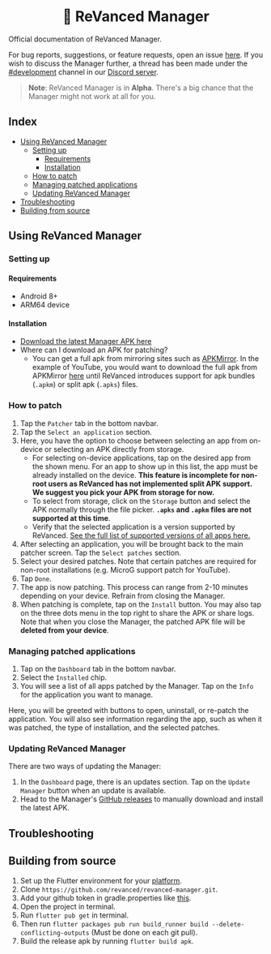 
<h1 align="center">
   💊 ReVanced Manager
</h1>

Official documentation of ReVanced Manager.

For bug reports, suggestions, or feature requests, open an issue [here](https://github.com/revanced/revanced-manager/issues/new/choose). If you wish to discuss the Manager further, a thread has been made under the [#development](https://discord.com/channels/952946952348270622/1002922226443632761) channel in our [Discord server](https://revanced.app/discord).

>**Note**: ReVanced Manager is in **Alpha**. There's a big chance that the Manager might not work at all for you. 
>
## Index
* [Using ReVanced Manager](https://wip.com)
   * [Setting up](https://wip.com)
       * [Requirements](https://wip.com)
       * [Installation](https://wip.com)
   * [How to patch](https://wip.com)
   * [Managing patched applications](https://wip.com)
   * [Updating ReVanced Manager](https://wip.com)
* [Troubleshooting](https://wip.com)
* [Building from source](https://wip.com)


## Using ReVanced Manager
### Setting up
#### Requirements
- Android 8+
- ARM64 device

#### Installation
- [Download the latest Manager APK here](https://github.com/revanced/revanced-manager/releases/latest)
- Where can I download an APK for patching?
    - You can get a full apk from mirroring sites such as [APKMirror](https://apkmirror.com). In the example of YouTube, you would want to download the full apk from APKMirror [here](https://www.apkmirror.com/apk/google-inc/youtube/youtube-17-41-37-release/youtube-17-41-37-2-android-apk-download/) until ReVanced introduces support for apk bundles (`.apkm`) or split apk (`.apks`) files.
    
### How to patch
1. Tap the `Patcher` tab in the bottom navbar.
2. Tap the `Select an application` section.
3. Here, you have the option to choose between selecting an app from on-device or selecting an APK directly from storage.
   - For selecting on-device applications, tap on the desired app from the shown menu. For an app to show up in this list, the app must be already installed on the device. **This feature is incomplete for non-root users as ReVanced has not implemented split APK support. We suggest you pick your APK from storage for now.**
   - To select from storage, click on the `Storage` button and select the APK normally through the file picker. **`.apks` and `.apkm` files are not supported at this time**.
   - Verify that the selected application is a version supported by ReVanced. [See the full list of supported versions of all apps here.](https://github.com/revanced/revanced-patches#-patches)
4. After selecting an application, you will be brought back to the main patcher screen. Tap the `Select patches` section.
5. Select your desired patches. Note that certain patches are required for non-root installations (e.g. MicroG support patch for YouTube).
6. Tap `Done`.
7. The app is now patching. This process can range from 2-10 minutes depending on your device. Refrain from closing the Manager.
8. When patching is complete, tap on the `Install` button. You may also tap on the three dots menu in the top right to share the APK or share logs. Note that when you close the Manager, the patched APK file will be **deleted from your device**.

### Managing patched applications
1. Tap on the `Dashboard` tab in the bottom navbar.
2. Select the `Installed` chip.
3. You will see a list of all apps patched by the Manager. Tap on the `Info` for the application you want to manage.

Here, you will be greeted with buttons to open, uninstall, or re-patch the application. You will also see information regarding the app, such as when it was patched, the type of installation, and the selected patches.

### Updating ReVanced Manager
There are two ways of updating the Manager:

1. In the `Dashboard` page, there is an updates section. Tap on the `Update Manager` button when an update is available.
2. Head to the Manager's [GitHub releases](https://github.com/revanced/revanced-manager/releases/latest) to manually download and install the latest APK.


## Troubleshooting


## Building from source
1. Set up the Flutter environment for your [platform](https://docs.flutter.dev/get-started/install).
2. Clone `https://github.com/revanced/revanced-manager.git`.
3. Add your github token in gradle.properties like [this](https://github.com/revanced/revanced-documentation/wiki/Building-from-source).
4. Open the project in terminal.
5. Run `flutter pub get` in terminal.
6. Then run `flutter packages pub run build_runner build --delete-conflicting-outputs` (Must be done on each git pull).
7. Build the release apk by running `flutter build apk`.
